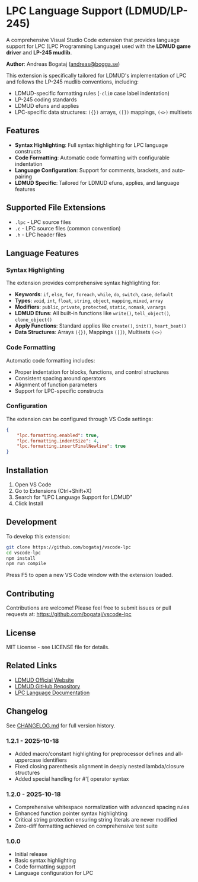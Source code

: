 # LPC Language Support (LDMUD/LP-245)

A comprehensive Visual Studio Code extension that provides language support for LPC (LPC Programming Language) used with the **LDMUD game driver** and **LP-245 mudlib**.

**Author**: Andreas Bogataj (andreas@bogga.se)

This extension is specifically tailored for LDMUD's implementation of LPC and follows the LP-245 mudlib conventions, including:
- LDMUD-specific formatting rules (`-cli0` case label indentation)
- LP-245 coding standards
- LDMUD efuns and applies
- LPC-specific data structures: `({})` arrays, `([])` mappings, `(<>)` multisets

## Features

- **Syntax Highlighting**: Full syntax highlighting for LPC language constructs
- **Code Formatting**: Automatic code formatting with configurable indentation
- **Language Configuration**: Support for comments, brackets, and auto-pairing
- **LDMUD Specific**: Tailored for LDMUD efuns, applies, and language features

## Supported File Extensions

- `.lpc` - LPC source files
- `.c` - LPC source files (common convention)
- `.h` - LPC header files

## Language Features

### Syntax Highlighting

The extension provides comprehensive syntax highlighting for:

- **Keywords**: `if`, `else`, `for`, `foreach`, `while`, `do`, `switch`, `case`, `default`
- **Types**: `void`, `int`, `float`, `string`, `object`, `mapping`, `mixed`, `array`
- **Modifiers**: `public`, `private`, `protected`, `static`, `nomask`, `varargs`
- **LDMUD Efuns**: All built-in functions like `write()`, `tell_object()`, `clone_object()`
- **Apply Functions**: Standard applies like `create()`, `init()`, `heart_beat()`
- **Data Structures**: Arrays `({})`, Mappings `([])`, Multisets `(<>)`

### Code Formatting

Automatic code formatting includes:
- Proper indentation for blocks, functions, and control structures
- Consistent spacing around operators
- Alignment of function parameters
- Support for LPC-specific constructs

### Configuration

The extension can be configured through VS Code settings:

```json
{
    "lpc.formatting.enabled": true,
    "lpc.formatting.indentSize": 4,
    "lpc.formatting.insertFinalNewline": true
}
```

## Installation

1. Open VS Code
2. Go to Extensions (Ctrl+Shift+X)
3. Search for "LPC Language Support for LDMUD"
4. Click Install

## Development

To develop this extension:

```bash
git clone https://github.com/bogataj/vscode-lpc
cd vscode-lpc
npm install
npm run compile
```

Press F5 to open a new VS Code window with the extension loaded.

## Contributing

Contributions are welcome! Please feel free to submit issues or pull requests at:
https://github.com/bogataj/vscode-lpc

## License

MIT License - see LICENSE file for details.

## Related Links

- [LDMUD Official Website](http://www.ldmud.eu/)
- [LDMUD GitHub Repository](https://github.com/ldmud/ldmud)
- [LPC Language Documentation](http://www.ldmud.eu/doc/)

## Changelog

See [CHANGELOG.md](CHANGELOG.md) for full version history.

### 1.2.1 - 2025-10-18
- Added macro/constant highlighting for preprocessor defines and all-uppercase identifiers
- Fixed closing parenthesis alignment in deeply nested lambda/closure structures
- Added special handling for #'[ operator syntax

### 1.2.0 - 2025-10-18
- Comprehensive whitespace normalization with advanced spacing rules
- Enhanced function pointer syntax highlighting
- Critical string protection ensuring string literals are never modified
- Zero-diff formatting achieved on comprehensive test suite

### 1.0.0
- Initial release
- Basic syntax highlighting
- Code formatting support
- Language configuration for LPC